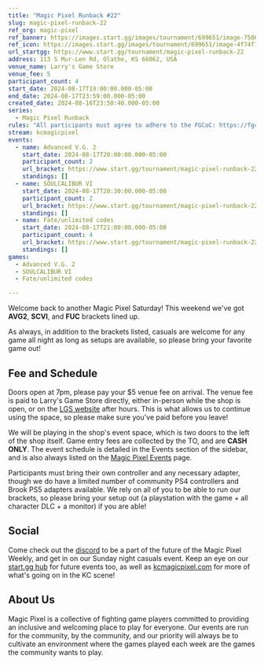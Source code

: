 ```yaml
---
title: "Magic Pixel Runback #22"
slug: magic-pixel-runback-22
ref_org: magic-pixel
ref_banner: https://images.start.gg/images/tournament/699651/image-75061b4f3bce109e7a70d2fca4b1a430.png?ehk=HvMJCwjW7g7HNAape2%2F6C5zWXq8I43Hn90NHV9PQMLQ%3D&ehkOptimized=1SPfY7YvZAn3LcDlghHNUkAKU5UKPS2AA7ld%2FKMCmC8%3D
ref_icon: https://images.start.gg/images/tournament/699651/image-4f74f799d98f41f9e5e819c2f6bcd072.png?ehk=z%2BiyXltX8cO4bFEfj5qh8lw79r6UoTIhyepYF6JRYO4%3D&ehkOptimized=%2FNn%2BDWmfIxHCV6lgu0jujys3vckA9%2F1rlIWvamvDIVQ%3D
url_startgg: https://www.start.gg/tournament/magic-pixel-runback-22
address: 113 S Mur-Len Rd, Olathe, KS 66062, USA
venue_name: Larry's Game Store
venue_fee: 5
participant_count: 4
start_date: 2024-08-17T19:00:00.000-05:00
end_date: 2024-08-17T23:59:00.000-05:00
created_date: 2024-08-16T23:50:40.000-05:00
series:
  - Magic Pixel Runback
rules: "All participants must agree to adhere to the FGCoC: https://fgcoc.com/"
stream: kcmagicpixel
events:
  - name: Advanced V.G. 2
    start_date: 2024-08-17T20:00:00.000-05:00
    participant_count: 2
    url_bracket: https://www.start.gg/tournament/magic-pixel-runback-22/events/advanced-v-g-2/brackets/1737800/2580021
    standings: []
  - name: SOULCALIBUR VI
    start_date: 2024-08-17T20:30:00.000-05:00
    participant_count: 2
    url_bracket: https://www.start.gg/tournament/magic-pixel-runback-22/events/soulcalibur-vi/brackets/1737790/2580011
    standings: []
  - name: Fate/unlimited codes
    start_date: 2024-08-17T21:00:00.000-05:00
    participant_count: 4
    url_bracket: https://www.start.gg/tournament/magic-pixel-runback-22/events/fate-unlimited-codes/brackets/1737794/2580015
    standings: []
games:
  - Advanced V.G. 2
  - SOULCALIBUR VI
  - Fate/unlimited codes

---
```


Welcome back to another Magic Pixel Saturday! This weekend we've got **AVG2**, **SCVI**, and **FUC** brackets lined up.

As always, in addition to the brackets listed, casuals are welcome for any game all night as long as setups are available, so please bring your favorite game out! 

## Fee and Schedule

Doors open at 7pm, please pay your $5 venue fee on arrival. The venue fee is paid to Larry's Game Store directly, either in-person while the shop is open, or on the [LGS website](https://www.larrysgamestore.com/products/kc-magic-pixel-5) after hours. This is what allows us to continue using the space, so please make sure you've paid before you leave!

We will be playing in the shop's event space, which is two doors to the left of the shop itself. Game entry fees are collected by the TO, and are **CASH ONLY**. The event schedule is detailed in the Events section of the sidebar, and is also always listed on the [Magic Pixel Events](https://kcmagicpixel.com/events/) page.

Participants must bring their own controller and any necessary adapter, though we do have a limited number of community PS4 controllers and Brook PS5 adapters available. We rely on all of you to be able to run our brackets, so please bring your setup out (a playstation with the game + all character DLC + a monitor) if you are able!  

## Social

Come check out the [discord](https://discord.gg/jkmn6CVrrQ) to be a part of the future of the Magic Pixel Weekly, and get in on our Sunday night casuals event. Keep an eye on our [start.gg hub](https://www.start.gg/hub/magic-pixel) for future events too, as well as [kcmagicpixel.com](https://kcmagicpixel.com) for more of what's going on in the KC scene!

## About Us

Magic Pixel is a collective of fighting game players committed to providing an inclusive and welcoming place to play for everyone. Our events are run for the community, by the community, and our priority will always be to cultivate an environment where the games played each week are the games the community wants to play.
  